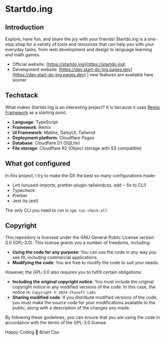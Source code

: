 # Startdo.ing

## Introduction

Explore, have fun, and share the joy with your friends! Startdo.ing is a one-stop shop for a variety of tools and resources that can help you with your everyday tasks, from web development and design to language learning and math games.

- Official website: [https://startdo.ing](https://startdo.ing)
- Development website: [https://dev.start-do-ing.pages.dev](https://dev.start-do-ing.pages.dev) | new features are available here sooner

## Techstack

What makes Startdo.ing is an interesting project? It is because it uses [Remix Framework](https://remix.run/) as a starting point.

- **Language**: TypeScript
- **Framework**: Remix
- **UI Framework**: Matine, DaisyUI, Tailwind
- **Deployment platform**: Cloudflare Pages
- **Database**: Cloudflare D1 (SQLite)
- **File storage**: Cloudflare R2 (Object storage with S3 compatible)

## What got configured

In this project, I try to make the DX the best so many configurations made:

- Lint (unused-imports, prettier-plugin-tailwindcss, add --fix to CLI)
- Typecheck
- Prettier
- Jest (ts-jest)

The only CLI you need to run is `npm run check-all`

## Copyright

This repository is licensed under the GNU General Public License version 3.0 (GPL-3.0). This license grants you a number of freedoms, including:

- **Using the code for any purpose**: You can use the code in any way you see fit, including commercial applications.
- **Modifying the code**: You are free to modify the code to suit your needs.

However, the GPL-3.0 also requires you to fulfill certain obligations:

- **Including the original copyright notice**: You must include the original copyright notice in any modified versions of the code. In this case, the notice is: `Copyright © 2024 Chasoft Labs`
- **Sharing modified code**: If you distribute modified versions of the code, you must make the source code for your modifications available to the public, along with a description of the changes you made.

By following these guidelines, you can ensure that you are using the code in accordance with the terms of the GPL-3.0 license.

Happy Coding 💖 Brian Cao
